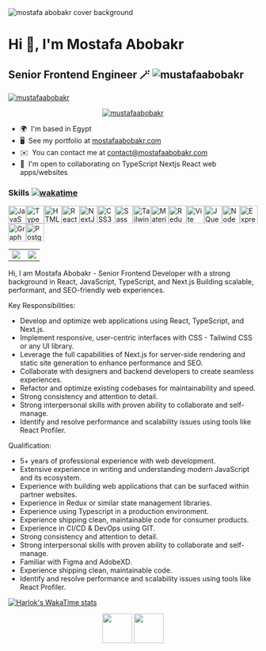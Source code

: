 
<img alt="mostafa abobakr cover background" src="https://github.com/mustafaabobakr/mustafaabobakr/assets/27288406/7760ff5a-b66c-4be5-b81b-49a6becb9ac8"  />

Hi 👋, I'm Mostafa Abobakr
================================

Senior Frontend Engineer 🪄 <img src="https://komarev.com/ghpvc/?username=mustafaabobakr&label=Profile%20views&color=0e75b6&style=flat" alt="mustafaabobakr" /> 
------------------

<p align="left"> 
 
 <a href="https://twitter.com/mustafaabobakr_" target="blank"><img src="https://img.shields.io/twitter/follow/mustafaabobakr_?logo=twitter&style=for-the-badge" alt="mustafaabobakr" /></a>
</p>


<p align="center"> <a href="https://github.com/ryo-ma/github-profile-trophy"><img src="https://github-profile-trophy.vercel.app/?username=mustafaabobakr" alt="mustafaabobakr" /></a> </p>



* 🌍  I'm based in Egypt
* 🖥️  See my portfolio at <a href="https://mostafaabobakr.com" target="blank">mostafaabobakr.com</a>
* ✉️  You can contact me at [contact@mostafaabobakr.com](mailto:contact@mostafaabobakr.com)
* 🤝  I'm open to collaborating on TypeScript Nextjs React web apps/websites

### Skills  [![wakatime](https://wakatime.com/badge/user/0b203570-b9bc-446f-adef-a71e81cbaf55.svg)](https://wakatime.com/@0b203570-b9bc-446f-adef-a71e81cbaf55)

<p align="left">
<a href="https://developer.mozilla.org/en-US/docs/Web/JavaScript" target="_blank" rel="noreferrer"><img src="https://raw.githubusercontent.com/danielcranney/readme-generator/main/public/icons/skills/javascript-dark.svg" width="36" height="36" alt="JavaScript" /></a><a href="https://www.typescriptlang.org/" target="_blank" rel="noreferrer"><img src="https://raw.githubusercontent.com/danielcranney/readme-generator/main/public/icons/skills/typescript-dark.svg" width="36" height="36" alt="TypeScript" /></a><a href="https://developer.mozilla.org/en-US/docs/Glossary/HTML5" target="_blank" rel="noreferrer"><img src="https://raw.githubusercontent.com/danielcranney/readme-generator/main/public/icons/skills/html5-dark.svg" width="36" height="36" alt="HTML5" /></a><a href="https://reactjs.org/" target="_blank" rel="noreferrer"><img src="https://raw.githubusercontent.com/danielcranney/readme-generator/main/public/icons/skills/react-dark.svg" width="36" height="36" alt="React" /></a><a href="https://nextjs.org/docs" target="_blank" rel="noreferrer"><img src="https://raw.githubusercontent.com/danielcranney/readme-generator/main/public/icons/skills/nextjs-dark.svg" width="36" height="36" alt="NextJs" /></a><a href="https://www.w3.org/TR/CSS/#css" target="_blank" rel="noreferrer"><img src="https://raw.githubusercontent.com/danielcranney/readme-generator/main/public/icons/skills/css3-dark.svg" width="36" height="36" alt="CSS3" /></a><a href="https://sass-lang.com/" target="_blank" rel="noreferrer"><img src="https://raw.githubusercontent.com/danielcranney/readme-generator/main/public/icons/skills/sass-dark.svg" width="36" height="36" alt="Sass" /></a><a href="https://tailwindcss.com/" target="_blank" rel="noreferrer"><img src="https://raw.githubusercontent.com/danielcranney/readme-generator/main/public/icons/skills/tailwindcss-dark.svg" width="36" height="36" alt="TailwindCSS" /></a><a href="https://mui.com/" target="_blank" rel="noreferrer"><img src="https://raw.githubusercontent.com/danielcranney/readme-generator/main/public/icons/skills/materialui-dark.svg" width="36" height="36" alt="Material UI" /></a><a href="https://redux.js.org/" target="_blank" rel="noreferrer"><img src="https://raw.githubusercontent.com/danielcranney/readme-generator/main/public/icons/skills/redux-dark.svg" width="36" height="36" alt="Redux" /></a><a href="https://vitejs.dev/" target="_blank" rel="noreferrer"><img src="https://raw.githubusercontent.com/danielcranney/readme-generator/main/public/icons/skills/vite-dark.svg" width="36" height="36" alt="Vite" /></a><a href="https://jquery.com/" target="_blank" rel="noreferrer"><img src="https://raw.githubusercontent.com/danielcranney/readme-generator/main/public/icons/skills/jquery-dark.svg" width="36" height="36" alt="JQuery" /></a><a href="https://nodejs.org/en/" target="_blank" rel="noreferrer"><img src="https://raw.githubusercontent.com/danielcranney/readme-generator/main/public/icons/skills/nodejs-dark.svg" width="36" height="36" alt="NodeJS" /></a><a href="https://expressjs.com/" target="_blank" rel="noreferrer"><img src="https://raw.githubusercontent.com/danielcranney/readme-generator/main/public/icons/skills/express-dark.svg" width="36" height="36" alt="Express" /></a><a href="https://graphql.org/" target="_blank" rel="noreferrer"><img src="https://raw.githubusercontent.com/danielcranney/readme-generator/main/public/icons/skills/graphql-dark.svg" width="36" height="36" alt="GraphQL" /></a><a href="https://www.postgresql.org/" target="_blank" rel="noreferrer"><img src="https://raw.githubusercontent.com/danielcranney/readme-generator/main/public/icons/skills/postgresql-dark.svg" width="36" height="36" alt="PostgreSQL" /></a>
</p>

<table>
 <tr>
  <td>

   <picture>
  <source
    srcset="https://github-readme-stats.vercel.app/api?username=mustafaabobakr&show_icons=true&theme=dark&rank_icon=github&hide_border=true"
    media="(prefers-color-scheme: dark)"
  />
  <source
    srcset="https://github-readme-stats.vercel.app/api?username=mustafaabobakr&show_icons=true&rank_icon=github&hide_border=true"
    media="(prefers-color-scheme: light), (prefers-color-scheme: no-preference)"
  />
  <img src="https://github-readme-stats.vercel.app/api?username=mustafaabobakr&show_icons=true&rank_icon=github&hide_border=true" />
</picture>

  </td>
  <td>
    <a href="http://www.github.com/mustafaabobakr"><img src="https://github-readme-streak-stats.herokuapp.com/?user=mustafaabobakr&stroke=ffffff&background=1c1917&ring=a855f7&fire=a855f7&currStreakNum=ffffff&currStreakLabel=a855f7&sideNums=ffffff&sideLabels=ffffff&dates=ffffff&hide_border=true" /></a>
  </td>
 </tr>
</table>


Hi,
I am Mostafa Abobakr - Senior Frontend Developer
with a strong background in React, JavaScript, TypeScript, and Next.js
Building scalable, performant, and SEO-friendly web experiences.

Key Responsibilities:
- Develop and optimize web applications using React, TypeScript, and Next.js.
- Implement responsive, user-centric interfaces with CSS - Tailwind CSS or any UI library.
- Leverage the full capabilities of Next.js for server-side rendering and static site generation to enhance performance and SEO.
- Collaborate with designers and backend developers to create seamless experiences.
- Refactor and optimize existing codebases for maintainability and speed.
- Strong consistency and attention to detail.
- Strong interpersonal skills with proven ability to collaborate and self-manage.
- Identify and resolve performance and scalability issues using tools like React Profiler.

Qualification:
- 5+ years of professional experience with web development.
- Extensive experience in writing and understanding modern JavaScript and its ecosystem.
- Experience with building web applications that can be surfaced within partner websites.
- Experience in Redux or similar state management libraries.
- Experience using Typescript in a production environment.
- Experience shipping clean, maintainable code for consumer products.
- Experience in CI/CD & DevOps using GIT.
- Strong consistency and attention to detail.
- Strong interpersonal skills with proven ability to collaborate and self-manage.
- Familiar with Figma and AdobeXD.
- Experience shipping clean, maintainable code.
- Identify and resolve performance and scalability issues using tools like React Profiler.





[![Harlok's WakaTime stats](https://github-readme-stats.vercel.app/api/wakatime?username=mostafaabobakr&langs_count=20&layout=compact&theme=dark&hide_border=true&card&card_width=900)](https://github.com/anuraghazra/github-readme-stats)


<p align="center">
  <a href="https://www.linkedin.com/in/mostafaabobakr" target="_blank" rel="noreferrer"><img src="https://raw.githubusercontent.com/danielcranney/readme-generator/main/public/icons/socials/linkedin-dark.svg" width="60" height="60" /></a>
  <a href="https://www.twitter.com/mustafaAbobakr_" target="_blank" rel="noreferrer"><img src="https://raw.githubusercontent.com/danielcranney/readme-generator/main/public/icons/socials/twitter-dark.svg" width="60" height="60" /></a>
</p>
